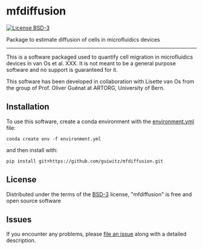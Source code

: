 # mfdiffusion

[![License BSD-3](https://img.shields.io/pypi/l/mfdiffusion.svg?color=green)](https://github.com/guiwitz/mfdiffusion/raw/main/LICENSE)

Package to estimate diffusion of cells in microfluidics devices

----------------------------------

This is a software packaged used to quantify cell migration in microfluidics devices in van Os et al. XXX. It is not meant to be a general purpose software and no support is guaranteed for it.

This software has been developed in collaboration with Lisette van Os from the group of Prof. Oliver Guénat at ARTORG, University of Bern.

## Installation

To use this software, create a conda environment with the [environment.yml](environment.yml) file:

    conda create env -f environment.yml

and then install with:

    pip install git+https://github.com/guiwitz/mfdiffusion.git


## License

Distributed under the terms of the [BSD-3] license,
"mfdiffusion" is free and open source software

## Issues

If you encounter any problems, please [file an issue] along with a detailed description.

[BSD-3]: http://opensource.org/licenses/BSD-3-Clause
[file an issue]: https://github.com/guiwitz/mfdiffusion/issues